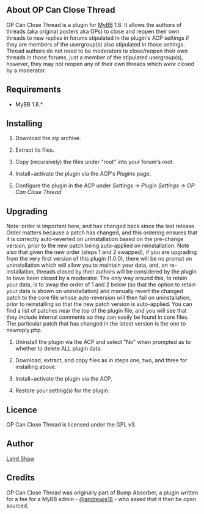 ## About OP Can Close Thread

OP Can Close Thread is a plugin for [MyBB](https://mybb.com/) 1.8. It allows the authors of threads (aka original posters aka OPs) to close and reopen their own threads to new replies in forums stipulated in the plugin's ACP settings if they are members of the usergroup(s) also stipulated in those settings. Thread authors do not need to be moderators to close/reopen their own threads in those forums, just a member of the stipulated usergroup(s), however, they may not reopen any of their own threads which *were* closed by a moderator.

## Requirements

* MyBB 1.8.*.

## Installing

1. Download the zip archive.

2. Extract its files.

3. Copy (recursively) the files under "root" into your forum's root.

4. Install+activate the plugin via the ACP's _Plugins_ page.

5. Configure the plugin in the ACP under _Settings_ -> _Plugin Settings_ -> _OP Can Close Thread_

## Upgrading

Note: order is important here, and has changed back since the last release. Order matters because a patch has changed, and this ordering ensures that it is correctly auto-reverted on uninstallation based on the pre-change version, prior to the new patch being auto-applied on reinstallation. Note also that given the new order (steps 1 and 2 swapped), if you are upgrading from the very first version of this plugin (1.0.0), there will be no prompt on uninstallation which will allow you to maintain your data, and, on re-installation, threads closed by their authors will be considered by the plugin to have been closed by a moderator. The only way around this, to retain your data, is to swap the order of 1 and 2 below (so that the option to retain your data is shown on uninstallation) and manually revert the changed patch to the core file whose auto-reversion will then fail on uninstallation, prior to reinstalling so that the new patch version is auto-applied. You can find a list of patches near the top of the plugin file, and you will see that they include internal comments so they can easily be found in core files. The particular patch that has changed in the latest version is the one to newreply.php.

1. Uninstall the plugin via the ACP and select "No" when prompted as to whether to delete ALL plugin data.

2. Download, extract, and copy files as in steps one, two, and three for installing above.

3. Install+activate the plugin via the ACP.

4. Restore your setting(s) for the plugin.

## Licence

OP Can Close Thread is licensed under the GPL v3.

## Author

[Laird Shaw](https://creativeandcritical.net/)

## Credits

OP Can Close Thread was originally part of Bump Absorber, a plugin written for a fee for a MyBB admin - [@andrewjs18](https://github.com/andrewjs18) - who asked that it then be open sourced.